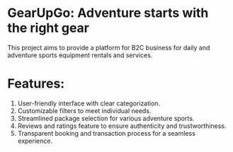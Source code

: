 # GearUpGo: Adventure starts with the right gear

This project aims to provide a platform for B2C business for daily and adventure sports equipment rentals and services. 

# Features:
1. User-friendly interface with clear categorization.
2. Customizable filters to meet individual needs.
3. Streamlined package selection for various adventure sports.
4. Reviews and ratings feature to ensure authenticity and trustworthiness.
5. Transparent booking and transaction process for a seamless experience.
